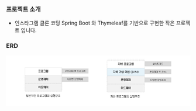 
### 프로젝트 소개
- 인스타그램 클론 코딩 Spring Boot 와 Thymeleaf를 기반으로 구현한 작은 프로젝트 입니다.

### ERD 
![](https://github.com/dididiri1/TIL/blob/main/Java/images/01_01.png?raw=true)

